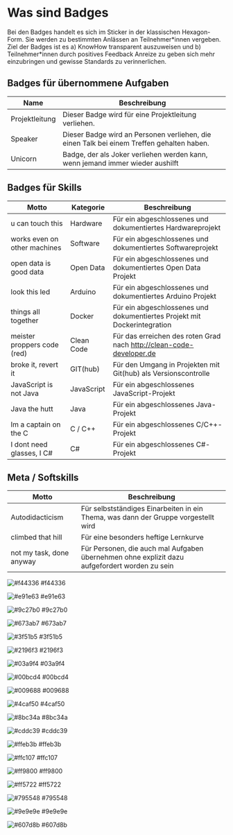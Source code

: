 # Was sind Badges

Bei den Badges handelt es sich im Sticker in der klassischen Hexagon-Form. Sie werden zu bestimmten Anlässen an Teilnehmer\*innen vergeben.
Ziel der Badges ist es a) KnowHow transparent auszuweisen und b) Teilnehmer\*innen durch positives Feedback Anreize 
zu geben sich mehr einzubringen und gewisse Standards zu verinnerlichen.

## Badges für übernommene Aufgaben
Name                          | Beschreibung
------------------------------|----------------------------------------------------------------------------------------------
Projektleitung                | Dieser Badge wird für eine Projektleitung verliehen.
Speaker                       | Dieser Badge wird an Personen verliehen, die einen Talk bei einem Treffen gehalten haben.
Unicorn                       | Badge, der als Joker verliehen werden kann, wenn jemand immer wieder aushilft

## Badges für Skills
Motto                         | Kategorie   | Beschreibung
------------------------------|-------------|----------------------------------------------------------------------------------
u can touch this              | Hardware    | Für ein abgeschlossenes und dokumentiertes Hardwareprojekt
works even on other machines  | Software    | Für ein abgeschlossenes und dokumentiertes Softwareprojekt
open data is good data        | Open Data   | Für ein abgeschlossenes und dokumentiertes Open Data Projekt
look this led                 | Arduino     | Für ein abgeschlossenes und dokumentiertes Arduino Projekt 
things all together           | Docker      | Für ein abgeschlossenes und dokumentiertes Projekt mit Dockerintegration 
meister proppers code (red)   | Clean Code  | Für das erreichen des roten Grad nach http://clean-code-developer.de
broke it, revert it           | GIT(hub)    | Für den Umgang in Projekten mit Git(hub) als Versionscontrolle
JavaScript is not Java        | JavaScript  | Für ein abgeschlossenes JavaScript-Projekt
Java the hutt                 | Java        | Für ein abgeschlossenes Java-Projekt
Im a captain on the C         | C / C++     | Für ein abgeschlossenes C/C++-Projekt
I dont need glasses, I C#     | C#          | Für ein abgeschlossenes C#-Projekt

 
## Meta / Softskills
Motto                         | Beschreibung
------------------------------|----------------------------------------------------------------------------------------------
Autodidacticism               | Für selbstständiges Einarbeiten in ein Thema, was dann der Gruppe vorgestellt wird
climbed that hill             | Für eine besonders heftige Lernkurve
not my task, done anyway      | Für Personen, die auch mal Aufgaben übernehmen ohne explizit dazu aufgefordert worden zu sein




![#f44336](https://placehold.it/15/f44336/000000?text=+)	#f44336

![#e91e63](https://placehold.it/15/e91e63/000000?text=+)	#e91e63

![#9c27b0](https://placehold.it/15/9c27b0/000000?text=+)	#9c27b0

![#673ab7](https://placehold.it/15/673ab7/000000?text=+)	#673ab7

![#3f51b5](https://placehold.it/15/3f51b5/000000?text=+)	#3f51b5

![#2196f3](https://placehold.it/15/2196f3/000000?text=+)	#2196f3

![#03a9f4](https://placehold.it/15/03a9f4/000000?text=+)	#03a9f4

![#00bcd4](https://placehold.it/15/00bcd4/000000?text=+)	#00bcd4

![#009688](https://placehold.it/15/009688/000000?text=+)	#009688

![#4caf50](https://placehold.it/15/4caf50/000000?text=+)	#4caf50

![#8bc34a](https://placehold.it/15/8bc34a/000000?text=+)	#8bc34a

![#cddc39](https://placehold.it/15/cddc39/000000?text=+)	#cddc39

![#ffeb3b](https://placehold.it/15/ffeb3b/000000?text=+)	#ffeb3b

![#ffc107](https://placehold.it/15/ffc107/000000?text=+)	#ffc107

![#ff9800](https://placehold.it/15/ff9800/000000?text=+)	#ff9800

![#ff5722](https://placehold.it/15/ff5722/000000?text=+)	#ff5722

![#795548](https://placehold.it/15/795548/000000?text=+)	#795548

![#9e9e9e](https://placehold.it/15/9e9e9e/000000?text=+)	#9e9e9e

![#607d8b](https://placehold.it/15/607d8b/000000?text=+)	#607d8b
